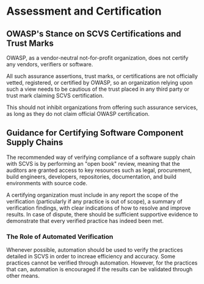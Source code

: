 # Assessment and Certification

## OWASP's Stance on SCVS Certifications and Trust Marks

OWASP, as a vendor-neutral not-for-profit organization, does not certify any vendors, verifiers or software.

All such assurance assertions, trust marks, or certifications are not officially vetted, registered, or certified by OWASP, so an organization relying upon such a view needs to be cautious of the trust placed in any third party or trust mark claiming SCVS certification.

This should not inhibit organizations from offering such assurance services, as long as they do not claim official OWASP certification.

## Guidance for Certifying Software Component Supply Chains

The recommended way of verifying compliance of a software supply chain with SCVS is by performing an "open book" review, meaning that the auditors are granted access to key resources such as legal, procurement, build engineers, developers, repositories, documentation, and build environments with source code.

A certifying organization must include in any report the scope of the verification (particularly if any practice is out of scope), a summary of verification findings, with clear indications of how to resolve and improve results. In case of dispute, there should be sufficient supportive evidence to demonstrate that every verified practice has indeed been met.

### The Role of Automated Verification

Whenever possible, automation should be used to verify the practices detailed in SCVS in order to increae efficiency and accuracy. Some practices cannot be verified through automation. However, for the practices that can, automation is encouraged if the results can be validated through other means.